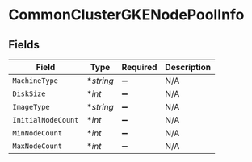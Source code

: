 # CommonClusterGKENodePoolInfo


## Fields

| Field              | Type               | Required           | Description        |
| ------------------ | ------------------ | ------------------ | ------------------ |
| `MachineType`      | **string*          | :heavy_minus_sign: | N/A                |
| `DiskSize`         | **int*             | :heavy_minus_sign: | N/A                |
| `ImageType`        | **string*          | :heavy_minus_sign: | N/A                |
| `InitialNodeCount` | **int*             | :heavy_minus_sign: | N/A                |
| `MinNodeCount`     | **int*             | :heavy_minus_sign: | N/A                |
| `MaxNodeCount`     | **int*             | :heavy_minus_sign: | N/A                |